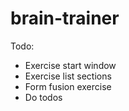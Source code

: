 # brain-trainer

Todo:
* Exercise start window
* Exercise list sections
* Form fusion exercise
* Do todos
